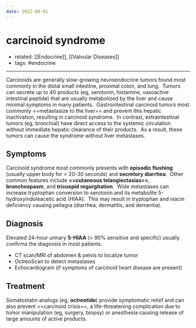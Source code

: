 ```yaml
---
date: 2022-08-01
---
```


# carcinoid syndrome

- related: [[Endocrine]], [[Valvular Diseases]]
- tags: #endocrine
---

Carcinoids are generally slow-growing neuroendocrine tumors found most commonly in the distal small intestine, proximal colon, and lung.  Tumors can secrete up to 40 products (eg, serotonin, histamine, vasoactive intestinal peptide) that are usually metabolized by the liver and cause minimal symptoms in many patients.  Gastrointestinal carcinoid tumors most commonly ==metastasize to the liver== and prevent this hepatic inactivation, resulting in carcinoid syndrome.  In contrast, extraintestinal tumors (eg, bronchial) have direct access to the systemic circulation without immediate hepatic clearance of their products.  As a result, these tumors can cause the syndrome without liver metastases.

## Symptoms

Carcinoid syndrome most commonly presents with **episodic flushing** (usually upper body for > 20-30 seconds) and **secretory diarrhea**.  Other common features include **==cutaneous telangiectasias==**, **bronchospasm**, and **tricuspid regurgitation**.  Wide metastases can increase tryptophan conversion to serotonin and its metabolite 5-hydroxyindoleacetic acid (HIAA).  This may result in tryptophan and niacin deficiency causing pellagra (diarrhea, dermatitis, and dementia).

## Diagnosis

Elevated 24-hour urinary **5-HIAA** (> 90% sensitive and specific) usually confirms the diagnosis in most patients. 

- CT scan/MRI of abdomen & pelvis to localize tumor
- OctreoScan to detect metastases
- Echocardiogram (if symptoms of carcinoid heart disease are present)

## Treatment

Somatostatin analogs (eg, **octreotide**) provide symptomatic relief and can also prevent ==carcinoid crisis==, a life-threatening complication due to tumor manipulation (eg, surgery, biopsy) or anesthesia causing release of large amounts of active products.
